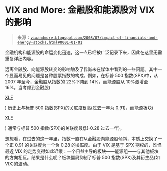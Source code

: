 <!--yml

分类：未分类

日期：2024-05-18 18:32:44

-->

# VIX and More: 金融股和能源股对 VIX 的影响

> 来源：[`vixandmore.blogspot.com/2008/07/impact-of-financials-and-energy-stocks.html#0001-01-01`](http://vixandmore.blogspot.com/2008/07/impact-of-financials-and-energy-stocks.html#0001-01-01)

金融机构和能源股的命运变化迅速，这一点已经被广泛记录下来，因此在这里无需重复详细内容。

远离金融股、向能源股转变的影响触及了我尚未在媒体中看到的一些问题。其中一个显而易见的问题是各种股票指数的构成。例如，在标普 500 指数(SPX)中，从 2007 年至今，金融股从指数的 22%下降到 14%，而能源股从 10%激增至 16%。当考虑到金融股(

[XLF](http://vixandmore.blogspot.com/search/label/XLF)

) 历史上与标普 500 指数(SPX)的关联度很高(过去一年为 0.91)，而能源板块(

[XLE](http://vixandmore.blogspot.com/search/label/XLE)

) 通常与标普 500 指数(SPX)的关联度最低(-0.28 过去一年)。

想想看，在过去的这一年里，指数一直在从金融股向能源股倾斜，本质上交换了一个正 0.91 的关联度为一个负 0.28 的关联度。由于 VIX 是基于 SPX 期权的，难怪最近 VIX 的走势变得如此迟缓：一个日益主导的板块——能源组——与其他板块的方向相反。结果是什么呢？板块僵局抑制了标普 500 指数(SPX)及其衍生品(如 VIX)的波动。
